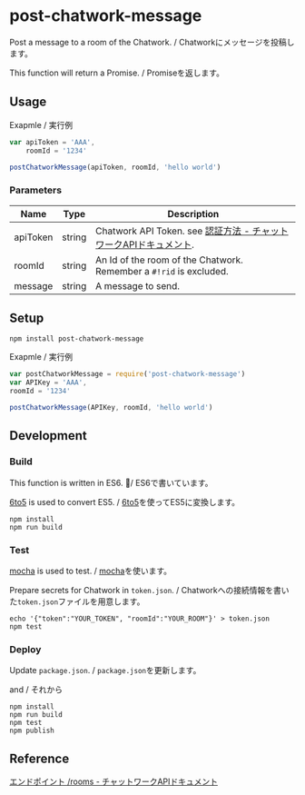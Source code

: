# post-chatwork-message

Post a message to a room of the Chatwork. / Chatworkにメッセージを投稿します。

This function will return a Promise. / Promiseを返します。

## Usage

Exapmle / 実行例

```js
var apiToken = 'AAA',
    roomId = '1234'

postChatworkMessage(apiToken, roomId, 'hello world')
```

### Parameters

Name | Type | Description
--- | --- | ---
apiToken | string | Chatwork API Token. see [認証方法 - チャットワークAPIドキュメント](http://developer.chatwork.com/ja/authenticate.html).
roomId | string | An Id of the room of the Chatwork. Remember a `#!rid` is excluded.
message | string | A message to send.

## Setup

```
npm install post-chatwork-message
```

Exapmle / 実行例

```js
var postChatworkMessage = require('post-chatwork-message')
var APIKey = 'AAA',
roomId = '1234'

postChatworkMessage(APIKey, roomId, 'hello world')
```

## Development

### Build

This function is written in ES6. / ES6で書いています。

[6to5](https://github.com/6to5/6to5) is used to convert ES5. /
 [6to5](https://github.com/6to5/6to5)を使ってES5に変換します。

 ```
 npm install
 npm run build
 ```

### Test

[mocha](https://github.com/mochajs/mocha) is used to test. / [mocha](https://github.com/mochajs/mocha)を使います。

Prepare secrets for Chatwork in `token.json`. / Chatworkへの接続情報を書いた`token.json`ファイルを用意します。

```
echo '{"token":"YOUR_TOKEN", "roomId":"YOUR_ROOM"}' > token.json
npm test
```

### Deploy
Update `package.json`. / `package.json`を更新します。

and / それから
```
npm install
npm run build
npm test
npm publish
```

## Reference
[エンドポイント /rooms - チャットワークAPIドキュメント](http://developer.chatwork.com/ja/endpoint_rooms.html#POST-rooms-room_id-messages)
